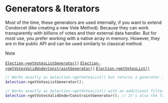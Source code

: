 # Generators & Iterators

Most of the time, these generators are used internally, if you want to extend Condorcet (like creating a new Vote Method). Because they can work transparently with billions of votes and their external data handler.
But for most use, you prefer working with a native array in memory. However, they are in the public API and can be used similarly to classical method.

> [!NOTE]
> [`Election->getVotesListGenerator()`](/Docs/ApiReferences/Election%20Class/public%20Election--ction::getVotesListGenerator) 
[`Election->getVotesValidUnderConstraintGenerator()`](/Docs/ApiReferences/Vote%20Class/public%20Vote--getVotesValidUnderConstraintGenerator) 
[`Election->getVotesList()`](/Docs/ApiReferences/Election%20Class/public%20Election--ction::getVotesList) 
```php
// Works exactly as $election->getVotesList() but returns a generator instead. Provide the same objects and logic.
$election->getVotesListGenerator(); 

// Works exactly as $election->getVotesList() with an additional filter of invalid votes under constraints. It's returning a generator instead. Provide the same objects and logic.
$election->getVotesValidUnderConstraintGenerator(); // It's also the favorite method for voting method modules implementation.
```